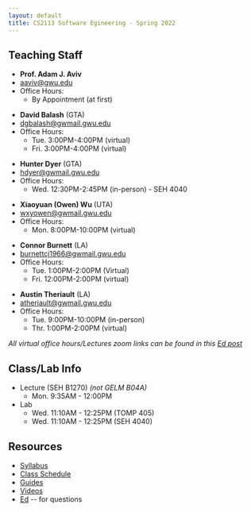 ```yaml
---
layout: default
title: CS2113 Software Egineering - Spring 2022
---
```

## Teaching Staff
<div class="wrapper" markdown="0"><div class="footer-col-wrapper">
    <div class="footer-col two-col-1">
        <ul class="contact-list">
            <li><b>Prof. Adam J. Aviv</b></li>
            <li><a href="mailto:aaviv@gwu.edu">aaviv@gwu.edu</a></li>
            <li>Office Hours:
                <ul>
                <li> By Appointment (at first)</li>
                </ul>
            </li>                
        </ul>
        <ul class="contact-list">
            <li><b>David Balash</b> (GTA)</li>
            <li><a href="mailto:dgbalash@gwmail.gwu.edu">dgbalash@gwmail.gwu.edu</a> </li>
            <li>Office Hours:
                <ul>
                <li> Tue. 3:00PM-4:00PM (virtual)</li>
                <li> Fri. 3:00PM-4:00PM (virtual)</li>
                </ul>
            </li>
        </ul>
        <ul class="contact-list">
            <li><b>Hunter Dyer</b> (GTA)</li>
            <li><a href="mailto:hdyer@gwmail.gwu.edu">hdyer@gwmail.gwu.edu</a> </li>
            <li>Office Hours:
                <ul>
                <li> Wed. 12:30PM-2:45PM (in-person) - SEH 4040</li>
                </ul>
            </li>
        </ul>
    </div>    
    <div class="footer-col two-col-2">
            <ul class="contact-list">
            <li><b>Xiaoyuan (Owen) Wu</b> (UTA)</li>
            <li><a href="mailto:wxyowen@gwmail.gwu.edu">wxyowen@gwmail.gwu.edu</a></li>
            <li> Office Hours:
                <ul>
                <li> Mon. 8:00PM-10:00PM (virtual)</li>
                </ul>
            </li>
        </ul>
        <ul class="contact-list">
            <li><b>Connor Burnett</b> (LA)</li>
            <li><a href="mailto:burnettcj1966@gwmail.gwu.edu">burnettcj1966@gwmail.gwu.edu</a></li>
            <li> Office Hours:
                <ul>
                <li> Tue. 1:00PM-2:00PM (Virtual)</li>
                <li> Fri. 12:00PM-2:00PM (virtual)</li>
                </ul>
            </li>
        </ul>
        <ul class="contact-list">
            <li><b>Austin Theriault</b> (LA)</li>
            <li><a href="mailto:atheriault@gwmail.gwu.edu">atheriault@gwmail.gwu.edu</a></li>
            <li> Office Hours:
                <ul>
                <li> Tue. 9:00PM-10:00PM (in-person)</li>
                <li> Thr. 1:00PM-2:00PM (virtual)</li>
                </ul>
            </li>
        </ul>
    </div>
</div>
</div>

*All virtual office hours/Lectures zoom links can be found in this [Ed post](https://edstem.org/us/courses/16073/discussion/982222)*

## Class/Lab Info
* Lecture (SEH B1270) *(not GELM B04A)*
  * Mon. 9:35AM - 12:00PM 
* Lab
  * Wed. 11:10AM - 12:25PM (TOMP 405)
  * Wed. 11:10AM - 12:25PM (SEH 4040)

## Resources

* [Syllabus](/syllabus.html)
* [Class Schedule](/schedule.html)
* [Guides](/guides)
* [Videos](/videos)
* [Ed](https://us.edstem.org) -- for questions

